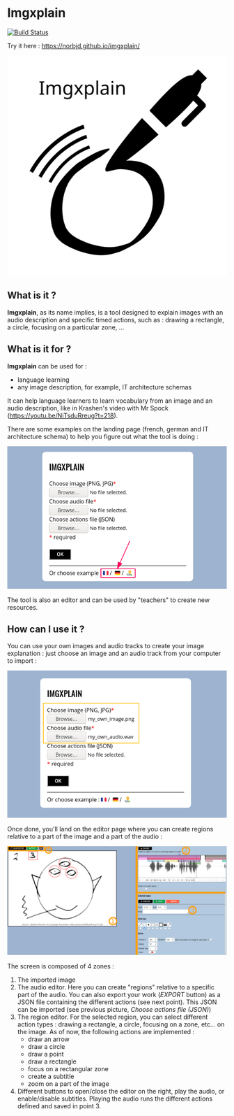 # Imgxplain

[![Build Status](https://travis-ci.com/norbjd/imgxplain.svg?branch=master)](https://travis-ci.com/norbjd/imgxplain)

Try it here : https://norbjd.github.io/imgxplain/

![](logo.svg)

## What is it ?

**Imgxplain**, as its name implies, is a tool designed to explain images with an audio description and specific timed actions, such as : drawing a rectangle, a circle, focusing on a particular zone, ...

## What is it for ?

**Imgxplain** can be used for :

- language learning
- any image description, for example, IT architecture schemas

It can help language learners to learn vocabulary from an image and an audio description, like in Krashen's video with Mr Spock (https://youtu.be/NiTsduRreug?t=218).

There are some examples on the landing page (french, german and IT architecture schema) to help you figure out what the tool is doing :

![](docs/examples.png)

The tool is also an editor and can be used by "teachers" to create new resources.

## How can I use it ?

You can use your own images and audio tracks to create your image explanation : just choose an image and an audio track from your computer to import :

![](docs/import.png)

Once done, you'll land on the editor page where you can create regions relative to a part of the image and a part of the audio :

![](docs/editor.png)

The screen is composed of 4 zones :

1. The imported image
2. The audio editor. Here you can create "regions" relative to a specific part of the audio. You can also export your work (*EXPORT* button) as a JSON file containing the different actions (see next point). This JSON can be imported (see previous picture, *Choose actions file (JSON)*)
3. The region editor. For the selected region, you can select different action types : drawing a rectangle, a circle, focusing on a zone, etc... on the image. As of now, the following actions are implemented :
    - draw an arrow
    - draw a circle
    - draw a point
    - draw a rectangle
    - focus on a rectangular zone
    - create a subtitle
    - zoom on a part of the image
4. Different buttons to open/close the editor on the right, play the audio, or enable/disable subtitles. Playing the audio runs the different actions defined and saved in point 3.